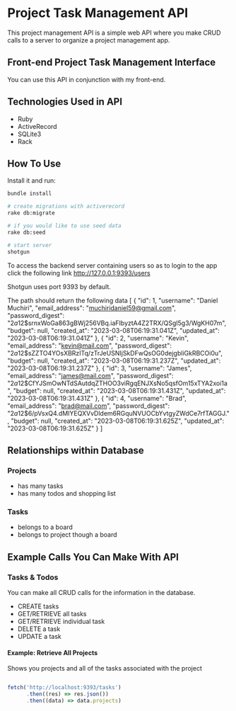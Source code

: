 # Project Task Management API

This project management API is a simple web API where you make CRUD calls to a server to organize a project management app.


## Front-end Project Task Management Interface

You can use this API in conjunction with my front-end.

## Technologies Used in API

- Ruby
- ActiveRecord
- SQLite3
- Rack

## How To Use

Install it and run:

```sh
bundle install

# create migrations with activerecord
rake db:migrate

# if you would like to use seed data
rake db:seed

# start server
shotgun
```
To access the backend server containing users so as to login to the app click the following link http://127.0.0.1:9393/users


Shotgun uses port 9393 by default.

The path should return the following data
[
{
"id": 1,
"username": "Daniel Muchiri",
"email_address": "muchiridaniel59@gmail.com",
"password_digest": "$2a$12$srnxWoGa863gBWj256VBq.iaFIbyztA4Z2TRX/QSgI5g3/WgKH07m",
"budget": null,
"created_at": "2023-03-08T06:19:31.041Z",
"updated_at": "2023-03-08T06:19:31.041Z"
},
{
"id": 2,
"username": "Kevin",
"email_address": "kevin@mail.com",
"password_digest": "$2a$12$sZZTO4YOsXBRzITq/zTrJeUSNIjSkDFwQsOG0dejgbliGkRBCOi0u",
"budget": null,
"created_at": "2023-03-08T06:19:31.237Z",
"updated_at": "2023-03-08T06:19:31.237Z"
},
{
"id": 3,
"username": "James",
"email_address": "james@mail.com",
"password_digest": "$2a$12$CfYJSmOwNTdSAutdqZTHOO3viRgqENJXsNo5qsfOm15xTYA2xoi1a",
"budget": null,
"created_at": "2023-03-08T06:19:31.431Z",
"updated_at": "2023-03-08T06:19:31.431Z"
},
{
"id": 4,
"username": "Brad",
"email_address": "brad@mail.com",
"password_digest": "$2a$12$6/pVsxQ4.dMIYEQXVvDldem6RGquNVUOCbYvtgyZWdCe7rfTAGGJ.",
"budget": null,
"created_at": "2023-03-08T06:19:31.625Z",
"updated_at": "2023-03-08T06:19:31.625Z"
}
]

## Relationships within Database

### Projects

- has many tasks
- has many todos and shopping list


### Tasks

- belongs to a board
- belongs to project though a board

## Example Calls You Can Make With API

### Tasks & Todos

You can make all CRUD calls for the information in the database.

- CREATE tasks
- GET/RETRIEVE all tasks
- GET/RETRIEVE individual task
- DELETE a task
- UPDATE a task

#### Example: Retrieve All Projects

Shows you projects and all of the tasks associated with the project

```js

fetch('http://localhost:9393/tasks')
      .then((res) => res.json())
      .then((data) => data.projects)


